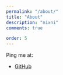 ```yaml
---
permalink: "/about/"
title: "About"
description: "nixni"
comments: true

order: 5
---
```

Ping me at:

- [GitHub](https://github.com/nixni)




